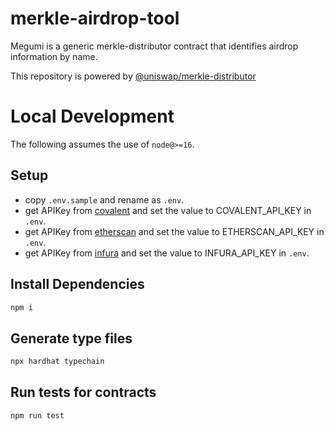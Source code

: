 # merkle-airdrop-tool

Megumi is a generic merkle-distributor contract that identifies airdrop information by name.

This repository is powered by [@uniswap/merkle-distributor](https://github.com/Uniswap/merkle-distributor)

# Local Development

The following assumes the use of `node@>=16`.

## Setup

- copy `.env.sample` and rename as `.env`.
- get APIKey from [covalent](https://www.covalenthq.com/) and set the value to COVALENT_API_KEY in `.env`.
- get APIKey from [etherscan](https://etherscan.io/) and set the value to ETHERSCAN_API_KEY in `.env`.
- get APIKey from [infura](https://www.infura.io/) and set the value to INFURA_API_KEY in `.env`.

## Install Dependencies

```bash
npm i
```

## Generate type files

```bash
npx hardhat typechain
```

## Run tests for contracts

```bash
npm run test
```
